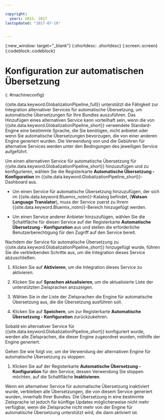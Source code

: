 ```yaml
---

copyright:
  years: 2015, 2017
lastupdated: "2017-07-19"


---
```


{:new_window: target="_blank"}
{:shortdesc: .shortdesc}
{:screen:.screen}
{:codeblock:.codeblock}

# Konfiguration zur automatischen Übersetzung
{: #machineconfig}

{{site.data.keyword.GlobalizationPipeline_full}} unterstützt die Fähigkeit zur Integration alternativer Services für automatische Übersetzung, um automatische Übersetzungen für Ihre Bundles auszuführen. Das Hinzufügen eines alternativen Service kann vorteilhaft sein, wenn die von {{site.data.keyword.GlobalizationPipeline_short}} verwendete Standard-Engine eine bestimmte Sprache, die Sie benötigen, nicht anbietet oder wenn Sie automatische Übersetzungen bevorzugen, die von einer anderen Engine generiert wurden. Die Verwendung von und die Gebühren für alternative Services werden unter den Bedingungen des jeweiligen Service aufgeführt.

Um einen alternativen Service für automatische Übersetzung für {{site.data.keyword.GlobalizationPipeline_short}} hinzuzufügen und zu konfigurieren, wählen Sie die Registerkarte **Automatische Übersetzung - Konfiguration** im {{site.data.keyword.GlobalizationPipeline_short}}-Dashboard aus.

* Um einen Service für automatische Übersetzung hinzuzufügen, der sich im {{site.data.keyword.Bluemix_notm}}-Katalog befindet, (**Watson Language Translator**), muss der Service zuerst zu Ihrem {{site.data.keyword.Bluemix_notm}}-Bereich hinzugefügt werden.

* Um einen Service anderer Anbieter hinzuzufügen, wählen Sie die Schaltfläche für diesen Service auf der Registerkarte **Automatische Übersetzung - Konfiguration** aus und stellen die erforderliche Benutzerberechtigung für den Zugriff auf den Service bereit.

Nachdem der Service für automatische Übersetzung zu {{site.data.keyword.GlobalizationPipeline_short}} hinzugefügt wurde, führen Sie die verbleibenden Schritte aus, um die Integration dieses Service abzuschließen.

1. Klicken Sie auf **Aktivieren**, um die Integration dieses Service zu aktivieren.

2. Klicken Sie auf **Sprachen aktualisieren**, um die aktualisierte Liste der unterstützten Zielsprachen anzuzeigen.

3. Wählen Sie in der Liste der Zielsprachen die Engine für automatische Übersetzung aus, die die Übersetzung ausführen soll.

4. Klicken Sie auf **Speichern**, um zur Registerkarte **Automatische Übersetzung - Konfiguration** zurückzukehren.

Sobald ein alternativer Service für {{site.data.keyword.GlobalizationPipeline_short}} konfiguriert wurde, werden alle Zielsprachen, die dieser Engine zugeordnet wurden, mithilfe der Engine generiert. 

Gehen Sie wie folgt vor, um die Verwendung der alternativen Engine für automatische Übersetzung zu stoppen:

1. Klicken Sie auf der Registerkarte **Automatische Übersetzung - Konfiguration** für den Service, dessen Verwendung Sie stoppen möchten, auf die Schaltfläche **Inaktivieren**.

Wenn ein alternativer Service für automatische Übersetzung inaktiviert wurde, verbleiben alle Übersetzungen, die von diesem Service generiert wurden, innerhalb Ihrer Bundles. Die Übersetzung in eine bestimmte Zielsprache ist jedoch für künftige Updates möglicherweise nicht mehr verfügbar, wenn die Zielsprache nicht mehr von der Engine für automatische Übersetzung unterstützt wird, die dann aktiviert ist.

<!-- Review comment: When you disable an engine, do you need to go back and reconfigure the languages?? Does it go back to the default engine? What happens? -->
